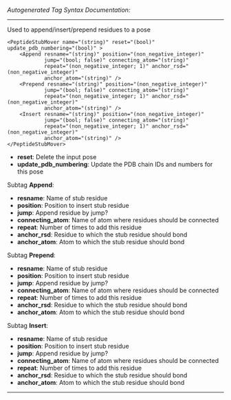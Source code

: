 _Autogenerated Tag Syntax Documentation:_

---
Used to append/insert/prepend residues to a pose

```
<PeptideStubMover name="(string)" reset="(bool)" update_pdb_numbering="(bool)" >
    <Append resname="(string)" position="(non_negative_integer)"
            jump="(bool; false)" connecting_atom="(string)"
            repeat="(non_negative_integer; 1)" anchor_rsd="(non_negative_integer)"
            anchor_atom="(string)" />
    <Prepend resname="(string)" position="(non_negative_integer)"
            jump="(bool; false)" connecting_atom="(string)"
            repeat="(non_negative_integer; 1)" anchor_rsd="(non_negative_integer)"
            anchor_atom="(string)" />
    <Insert resname="(string)" position="(non_negative_integer)"
            jump="(bool; false)" connecting_atom="(string)"
            repeat="(non_negative_integer; 1)" anchor_rsd="(non_negative_integer)"
            anchor_atom="(string)" />
</PeptideStubMover>
```

-   **reset**: Delete the input pose
-   **update_pdb_numbering**: Update the PDB chain IDs and numbers for this pose


Subtag **Append**:   

-   **resname**: Name of stub residue
-   **position**: Position to insert stub residue
-   **jump**: Append residue by jump?
-   **connecting_atom**: Name of atom where residues should be connected
-   **repeat**: Number of times to add this residue
-   **anchor_rsd**: Residue to which the stub residue should bond
-   **anchor_atom**: Atom to which the stub residue should bond

Subtag **Prepend**:   

-   **resname**: Name of stub residue
-   **position**: Position to insert stub residue
-   **jump**: Append residue by jump?
-   **connecting_atom**: Name of atom where residues should be connected
-   **repeat**: Number of times to add this residue
-   **anchor_rsd**: Residue to which the stub residue should bond
-   **anchor_atom**: Atom to which the stub residue should bond

Subtag **Insert**:   

-   **resname**: Name of stub residue
-   **position**: Position to insert stub residue
-   **jump**: Append residue by jump?
-   **connecting_atom**: Name of atom where residues should be connected
-   **repeat**: Number of times to add this residue
-   **anchor_rsd**: Residue to which the stub residue should bond
-   **anchor_atom**: Atom to which the stub residue should bond

---

